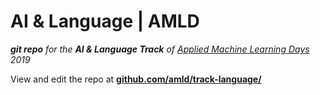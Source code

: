 # AI & Language | AMLD

***git repo** for the **AI & Language Track** of [Applied Machine Learning Days](https://www.appliedmldays.org/) 2019*

View and edit the repo at [**github.com/amld/track-language/**](https://github.com/amld/track-language/)
